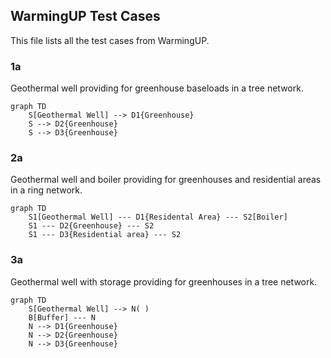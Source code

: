 ## WarmingUP Test Cases

This file lists all the test cases from WarmingUP.

### 1a

Geothermal well providing for greenhouse baseloads in a tree network.

```mermaid
graph TD
    S[Geothermal Well] --> D1{Greenhouse}
    S --> D2{Greenhouse}
    S --> D3{Greenhouse}
```

### 2a

Geothermal well and boiler providing for greenhouses and residential areas in a ring network.

```mermaid
graph TD
    S1[Geothermal Well] --- D1{Residental Area} --- S2[Boiler]
    S1 --- D2{Greenhouse} --- S2
    S1 --- D3{Residential area} --- S2
```

### 3a

Geothermal well with storage providing for greenhouses in a tree network.

```mermaid
graph TD
    S[Geothermal Well] --> N( )
    B[Buffer] --- N
    N --> D1{Greenhouse}
    N --> D2{Greenhouse}
    N --> D3{Greenhouse}
```
